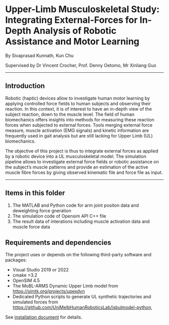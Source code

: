 # Upper-Limb Musculoskeletal  Study: Integrating External-Forces for In-Depth Analysis of Robotic Assistance and Motor Learning

By Sivaprasad Kunnath, Kun Chu

Supervised by Dr Vincent Crocher, Prof. Denny Oetomo, Mr Xinliang Guo


---------------------------------------------------
## Introduction

Robotic (haptic) devices allow to investigate human motor learning by applying controlled force fields to human subjects and observing their reaction. In this context, it is of interest to have an in-depth view of the subject reaction, down to the muscle level. The field of human biomechanics offers insights into methods for measuring these reaction forces when subjected to external forces. Tools merging external force measure, muscle activation (EMG signals) and kinetic information are frequently used in gait analysis but are still lacking for Upper Limb (UL) biomechanics.
 
The objective of this project is thus to integrate external forces as applied by a robotic device into a UL musculoskeletal model. The simulation pipeline allows to investigate external force fields or robotic assistance on the subject’s muscle patterns and provide an estimation of the active muscle fibre forces by giving observed kinematic file and force file as input.

---------------------------------------------------
## Items in this folder
1. The MATLAB and Python code for arm joint positon data and deweighting force gneration
2. The simulation code of Opensim API C++ file
3. The result data of interations including muscle activation data and muscle force data

## Requirements and dependencies

The project uses or depends on the following third-party software and packages:

 - Visual Studio 2019 or 2022
 - cmake >3.2 
 - OpenSIM 4.5
 - The MoBL-ARMS Dynamic Upper Limb model from https://simtk.org/projects/upexdyn
 - Dedicated Python scripts to generate UL synthetic trajectories and simulated forces from https://github.com/UniMelbHumanRoboticsLab/isbulmodel-python,
 
See [installation document](./Install.md) for details.

